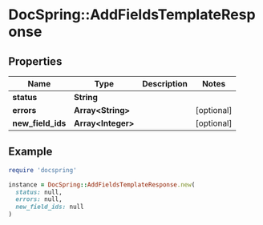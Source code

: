 # DocSpring::AddFieldsTemplateResponse

## Properties

| Name | Type | Description | Notes |
| ---- | ---- | ----------- | ----- |
| **status** | **String** |  |  |
| **errors** | **Array&lt;String&gt;** |  | [optional] |
| **new_field_ids** | **Array&lt;Integer&gt;** |  | [optional] |

## Example

```ruby
require 'docspring'

instance = DocSpring::AddFieldsTemplateResponse.new(
  status: null,
  errors: null,
  new_field_ids: null
)
```


